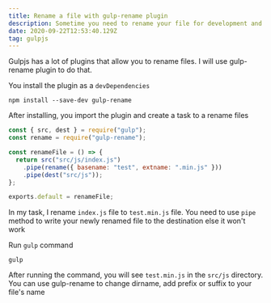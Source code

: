 ```yaml
---
title: Rename a file with gulp-rename plugin
description: Sometime you need to rename your file for development and production
date: 2020-09-22T12:53:40.129Z
tag: gulpjs
---
```

Gulpjs has a lot of plugins that allow you to rename files. I will use gulp-rename plugin to do that. 

You install the plugin as a `devDependencies`

```
npm install --save-dev gulp-rename
```

After installing, you import the plugin and create a task to a rename files

```javascript
const { src, dest } = require("gulp");
const rename = require("gulp-rename");

const renameFile = () => {
  return src("src/js/index.js")
    .pipe(rename({ basename: "test", extname: ".min.js" }))
    .pipe(dest("src/js"));
};

exports.default = renameFile;
```

In my task, I rename `index.js` file to `test.min.js` file. You need to use `pipe` method to write your newly renamed file to the destination else it won't work 

Run `gulp` command

```
gulp
```

After running the command, you will see `test.min.js` in the `src/js` directory. You can use gulp-rename to change dirname, add prefix or suffix to your file's name